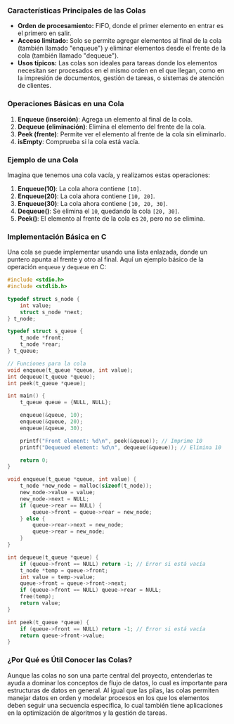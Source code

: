 
### **Características Principales de las Colas**

- **Orden de procesamiento:** FIFO, donde el primer elemento en entrar es el primero en salir.
- **Acceso limitado:** Solo se permite agregar elementos al final de la cola (también llamado "enqueue") y eliminar elementos desde el frente de la cola (también llamado "dequeue").
- **Usos típicos:** Las colas son ideales para tareas donde los elementos necesitan ser procesados en el mismo orden en el que llegan, como en la impresión de documentos, gestión de tareas, o sistemas de atención de clientes.

### **Operaciones Básicas en una Cola**

1. **Enqueue (inserción)**: Agrega un elemento al final de la cola.
2. **Dequeue (eliminación)**: Elimina el elemento del frente de la cola.
3. **Peek (frente)**: Permite ver el elemento al frente de la cola sin eliminarlo.
4. **isEmpty**: Comprueba si la cola está vacía.

### **Ejemplo de una Cola**

Imagina que tenemos una cola vacía, y realizamos estas operaciones:

1. **Enqueue(10)**: La cola ahora contiene `[10]`.
2. **Enqueue(20)**: La cola ahora contiene `[10, 20]`.
3. **Enqueue(30)**: La cola ahora contiene `[10, 20, 30]`.
4. **Dequeue()**: Se elimina el `10`, quedando la cola `[20, 30]`.
5. **Peek()**: El elemento al frente de la cola es `20`, pero no se elimina.

### **Implementación Básica en C**

Una cola se puede implementar usando una lista enlazada, donde un puntero apunta al frente y otro al final. Aquí un ejemplo básico de la operación `enqueue` y `dequeue` en C:

```c
#include <stdio.h>
#include <stdlib.h>

typedef struct s_node {
    int value;
    struct s_node *next;
} t_node;

typedef struct s_queue {
    t_node *front;
    t_node *rear;
} t_queue;

// Funciones para la cola
void enqueue(t_queue *queue, int value);
int dequeue(t_queue *queue);
int peek(t_queue *queue);

int main() {
    t_queue queue = {NULL, NULL};

    enqueue(&queue, 10);
    enqueue(&queue, 20);
    enqueue(&queue, 30);

    printf("Front element: %d\n", peek(&queue)); // Imprime 10
    printf("Dequeued element: %d\n", dequeue(&queue)); // Elimina 10

    return 0;
}

void enqueue(t_queue *queue, int value) {
    t_node *new_node = malloc(sizeof(t_node));
    new_node->value = value;
    new_node->next = NULL;
    if (queue->rear == NULL) {
        queue->front = queue->rear = new_node;
    } else {
        queue->rear->next = new_node;
        queue->rear = new_node;
    }
}

int dequeue(t_queue *queue) {
    if (queue->front == NULL) return -1; // Error si está vacía
    t_node *temp = queue->front;
    int value = temp->value;
    queue->front = queue->front->next;
    if (queue->front == NULL) queue->rear = NULL;
    free(temp);
    return value;
}

int peek(t_queue *queue) {
    if (queue->front == NULL) return -1; // Error si está vacía
    return queue->front->value;
}
```

### **¿Por Qué es Útil Conocer las Colas?**

Aunque las colas no son una parte central del proyecto, entenderlas te ayuda a dominar los conceptos de flujo de datos, lo cual es importante para estructuras de datos en general. Al igual que las pilas, las colas permiten manejar datos en orden y modelar procesos en los que los elementos deben seguir una secuencia específica, lo cual también tiene aplicaciones en la optimización de algoritmos y la gestión de tareas.
